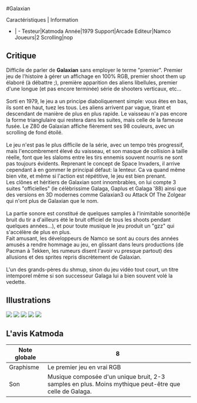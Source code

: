 #Galaxian

Caractéristiques | Information
- | -
Testeur|Katmoda
Année|1979
Support|Arcade
Editeur|Namco
Joueurs|2
Scrolling|nop

## Critique
Difficile de parler de <b>Galaxian</b> sans employer le terme "premier". Premier jeu de l'histoire à gérer un affichage en 100% RGB, premier shoot them up élaboré (à débattre ;), première apparition des aliens libellules, premier d'une longue (et pas encore terminée) série de shooters verticaux, etc...<br/><br/>Sorti en 1979, le jeu a un principe diaboliquement simple: vous êtes en bas, ils sont en haut, tuez les tous. Les aliens arrivent par vague, tirant et descendant de manière de plus en plus rapide. Le vaisseau n'a pas encore la forme trianglulaire qui restera dans les suites, mais celle de la fameuse fusée. Le Z80 de Galaxian affiche fièrement ses 98 couleurs, avec un scrolling de fond étoilé.<br/><br/>Le jeu n'est pas le plus difficile de la série, avec un tempo très progressif, mais l'encombrement élevé du vaisseau, et son masque de collision à taille réelle, font que les slaloms entre les tirs ennemis souvent nourris ne sont pas toujours évidents. Reprenant le concept de Space Invaders, il arrive cependant à en gommer le principal défaut: la lenteur. Ca va quand même bien vite, et même si l'action est répétitive, le jeu est bien prenant.<br/>Les clônes et héritiers de Galaxian sont innombrables, on lui compte 3 suites "officielles" (le célèbrissime Galaga, Gaplus et Galaga '88) ainsi que des versions en 3D modernes comme Galaxian3 ou Attack Of The Zolgear qui n'ont plus de Galaxian que le nom.<br/><br/>La partie sonore est constitué de quelques samples à l'inimitable sonorité(le bruit du tir a d'ailleurs été le bruit officiel de tous les shoots pendant quelques années...), et pour toute musique le jeu produit un "gzz" qui s'accélère de plus en plus.<br/>Fait amusant, les développeurs de Namco se sont au cours des années amusés a rendre hommage au jeu, en glissant dans leurs productions (de Pacman à Tekken, les rumeurs disent l'avoir vu presque partout) des allusions et des sprites repris discrètement de Galaxian.<br/><br/>L'un des grands-pères du shmup, sinon du jeu vidéo tout court, un titre intemporel même si son successeur Galaga lui a bien souvent volé la vedette.

## Illustrations
![](http://www.shmup.com/images/thumbs/img_fiche_1_170.gif)
![](http://www.shmup.com/images/thumbs/img_fiche_2_170.gif)
![](http://www.shmup.com/images/thumbs/img_fiche_3_170.gif)
![](http://www.shmup.com/images/thumbs/)
![](http://www.shmup.com/images/thumbs/)

## L'avis Katmoda
Note globale|8
-|-
Graphisme|Le premier jeu en vrai RGB
Son|Musique composée d'un unique bruit, 2-3 samples en plus. Moins mythique peut-être que celle de Galaga.
